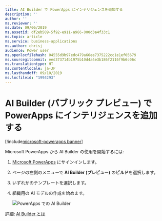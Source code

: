 ```yaml
---
title: AI Builder で PowerApps にインテリジェンスを追加する
description: ''
author: ''
ms.reviewer: ''
ms.date: 09/06/2019
ms.assetid: df2eb509-5f92-e911-a966-000d3a4f33c1
ms.topic: article
ms.service: business-applications
ms.author: chrisj
audience: Power user
ms.openlocfilehash: 04555d9b97edc479a66ee7375222cc1e1ef05679
ms.sourcegitcommit: eed373714b1975b10d4a4e3b186f2116f9b6c06c
ms.translationtype: HT
ms.contentlocale: ja-JP
ms.lasthandoff: 09/10/2019
ms.locfileid: "1994293"
---
```

# <a name="add-intelligence-to-powerapps-with-ai-builder-public-preview"></a>AI Builder (パブリック プレビュー) で PowerApps にインテリジェンスを追加する

[!include[microsoft-powerapps banner](../includes/microsoft-powerapps.md)]

Microsoft PowerApps から AI Builder の使用を開始するには:

1. [Microsoft PowerApps](https://web.powerapps.com/) にサインインします。
2. ページの左側のメニューで **AI Builder (プレビュー)** の**ビルド**を選択します。
3. いずれかのテンプレートを選択します。
4. 組織用の AI モデルの作成を始めます。

    ![PowerApps での AI Builder](media/ai-builder.png "PowerApps での AI Builder")
 
詳細: [AI Builder とは](https://docs.microsoft.com/ai-builder/overview)
